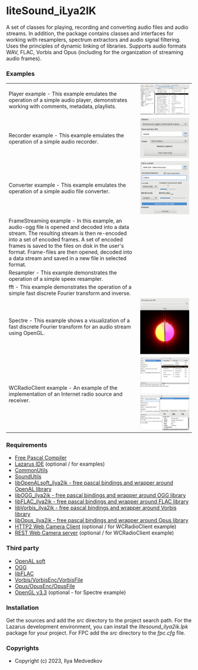 # liteSound_iLya2IK

A set of classes for playing, recording and converting audio files and audio streams. In addition, the package contains classes and interfaces for working with resamplers, spectrum extractors and audio signal filtering. Uses the principles of dynamic linking of libraries. Supports audio formats WAV, FLAC, Vorbis and Opus (including for the organization of streaming audio frames).

### Examples

<table font-style="normal">
<tr>
<td text-align="left">Player example - This example emulates the operation of a simple audio player, demonstrates working with comments, metadata, playlists.</td>
<td><img alt="Player example" src="https://github.com/iLya2IK/LiteSound/blob/main/examples/screenshots/Screenshot_20230318_144642.png?raw=true"></td>
</tr>
<tr>
<td text-align="left">Recorder example - This example emulates the operation of a simple audio recorder.</td>
<td><img alt="Recorder example" src="https://github.com/iLya2IK/LiteSound/blob/main/examples/screenshots/Screenshot_20230318_144908.png?raw=true"></td>
</tr>
<tr>
<td text-align="left">Converter example - This example emulates the operation of a simple audio file converter.</td>
<td><img alt="Converter example" src="https://github.com/iLya2IK/LiteSound/blob/main/examples/screenshots/Screenshot_20230318_145047.png?raw=true"></td>
</tr>
<tr>
<td text-align="left">FrameStreaming example - In this example, an audio-ogg file is opened and decoded into a data stream. The resulting stream is then re-encoded into a set of encoded frames. A set of encoded frames is saved to the files on disk in the user's format. Frame-files are then opened, decoded into a data stream and saved in a new file in selected format.</td>
</tr>
<tr>
<td text-align="left">Resampler - This example demonstrates the operation of a simple speex resampler.</td>
</tr>
<tr>
<td text-align="left">fft - This example demonstrates the operation of a simple fast discrete Fourier transform and inverse.</td>
</tr>
<tr>
<td text-align="left">Spectre - This example shows a visualization of a fast discrete Fourier transform for an audio stream using OpenGL.</td>
<td><img alt="Spectre example" src="https://github.com/iLya2IK/LiteSound/blob/main/examples/screenshots/Screenshot_20230318_145201.png?raw=true"></td>
</tr>
<tr>
<td text-align="left">WCRadioClient example - An example of the implementation of an Internet radio source and receiver.</td>
<td><img alt="WCRadioClient emmiter example" src="https://github.com/iLya2IK/LiteSound/blob/main/examples/screenshots/Screenshot_20230318_145652.png?raw=true"><img alt="WCRadioClient listener example" src="https://github.com/iLya2IK/LiteSound/blob/main/examples/screenshots/Screenshot_20230318_145730.png?raw=true"></td>
</tr>
</table>

 
### Requirements

* [Free Pascal Compiler](http://freepascal.org)
* [Lazarus IDE](http://www.lazarus.freepascal.org/) (optional / for examples)
* [CommonUtils](https://github.com/iLya2IK/commonutils)
* [SoundUtils](https://github.com/iLya2IK/SoundUtils)
* [libOpenALsoft_ilya2ik - free pascal bindings and wrapper around OpenAL library](https://github.com/iLya2IK/libOpenALsoft_dyn) 
* [libOGG_ilya2ik - free pascal bindings and wrapper around OGG library](https://github.com/iLya2IK/libOGG_litedyn)
* [libFLAC_ilya2ik - free pascal bindings and wrapper around FLAC library](https://github.com/iLya2IK/libFLAC_litedyn) 
* [libVorbis_ilya2ik - free pascal bindings and wrapper around Vorbis library](https://github.com/iLya2IK/libVorbis_litedyn) 
* [libOpus_ilya2ik - free pascal bindings and wrapper around Opus library](https://github.com/iLya2IK/libOpus_litedyn) 
* [HTTP2 Web Camera Client](https://github.com/iLya2IK/wccurlclient) (optional / for WCRadioClient example)
* [REST Web Camera server](https://github.com/iLya2IK/wcwebcamserver) (optional / for WCRadioClient example)

### Third party

* [OpenAL soft](https://openal-soft.org/)
* [OGG](https://xiph.org/ogg/)
* [libFLAC](https://xiph.org/flac/download.html)
* [Vorbis/VorbisEnc/VorbisFile](https://xiph.org/vorbis/)
* [Opus/OpusEnc/OpusFile](https://opus-codec.org/downloads/)
* [OpenGL v3.3](https://www.opengl.org/) (optional - for Spectre example)

### Installation

Get the sources and add the *src* directory to the project search path. For the Lazarus development environment, you can install the *litesound_ilya2ik.lpk* package for your project. For FPC add the *src* directory to the *fpc.cfg* file.

### Copyrights

* Copyright (c) 2023, Ilya Medvedkov
